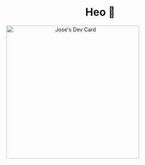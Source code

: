 <h1 align="center">Heo 👋</h1>
<a align="center" href="https://app.daily.dev/chetuu"><img src="https://api.daily.dev/devcards/v2/9NRpYc0peqaMgCYuYqnyd.png?type=default&r=gw5" width="356" alt="Jose's Dev Card"/></a>

<!--
**josesanchis16/josesanchis16** is a ✨ _special_ ✨ repository because its `README.md` (this file) appears on your GitHub profile.

Here are some ideas to get you started:

- 🔭 I’m currently working on ...
- 🌱 I’m currently learning ...
- 👯 I’m looking to collaborate on ...
- 🤔 I’m looking for help with ...
- 💬 Ask me about ...
- 📫 How to reach me: ...
- 😄 Pronouns: ...
- ⚡ Fun fact: ...
-->
